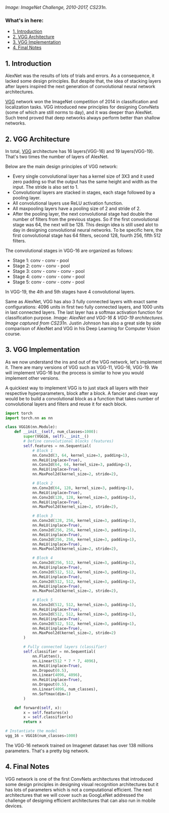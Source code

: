 *Image: ImageNet Challenge, 2010-2017, CS231n.* 
### What's in here:

* [1. Introduction](#1)
* [2. VGG Architecture](#2)
* [3. VGG Implementation](#3)
* [4. Final Notes](#4)
<a name='1'></a>
## 1. Introduction
AlexNet was the results of lots of trials and errors. As a consequence, it lacked some design principles. But despite that, the idea of stacking layers after layers inspired
the next generation of convolutional neural network architectures. 

[VGG](https://arxiv.org/pdf/1409.1556.pdf) network won the ImageNet competition of 2014 in classification and localization tasks. VGG introduced new principles for 
designing ConvNets (some of which are still norms to day), and it was deeper than AlexNet. Such trend proved that deep networks always perform better than shallow networks.

<a name='2'></a>

## 2. VGG Architecture
In total, [VGG](https://arxiv.org/pdf/1409.1556.pdf) architecture has 16 layers(VGG-16) and 19 layers(VGG-19). That's two times the number of layers of AlexNet.

Below are the main design principles of VGG network: 

* Every single convolutional layer has a kernel size of 3X3 and it used zero padding so that the output has the same height and width as the input. The stride is also set to 1.
* Convolutional layers are stacked in stages, each stage followed by a pooling layer.
* All convolutional layers use ReLU activation function.
* All maxpooling layers have a pooling size of 2 and stride of 2. 
* After the pooling layer, the next convolutional stage had double the number of filters from the previous stages. So if the first convolutional stage was 64, the next will be 128. This design idea is still used alot to day in designing convolutional neural networks. To be specific here, the first convolutional stage has 64 filters, second 128, fourth 256, fifth 512 filters. 

The convolutional stages in VGG-16 are organized as follows:    

* Stage 1: conv - conv - pool
* Stage 2: conv - conv - pool
* Stage 3: conv - conv - conv - pool
* Stage 4: conv - conv - conv - pool
* Stage 5: conv - conv - conv - pool

In VGG-19, the 4th and 5th stages have 4 convolutional layers. 

Same as AlexNet, VGG has also 3 fully connected layers with exact same configurations: 4096 units in first two fully connected layers, 
and 1000 units in last connected layers. The last layer has a softmax activation function for classification purpose.
*Image: AlexNet and VGG-16 & VGG-19 architectures. Image captured from CS231n.*
[]("./images/VGG.jpg)
Justin Johnson has also a great side by side comparison of AlexNet and VGG in his Deep Learning for Computer Vision course.
<a name='3'></a>

## 3. VGG Implementation
As we now understand the ins and out of the VGG network, let's implement it. There are many versions of VGG such as VGG-11, VGG-16, VGG-19. We will implement VGG-16 but
the process is similar to how you would implement other versions. 

A quickiest way to implement VGG is to just stack all layers with their respective hyperparameters, block after a block. A fancier and clean way would be to build a
convolutional block as a function that takes number of convolutional layers and filters and reuse
it for each block.

```python
import torch
import torch.nn as nn

class VGG16(nn.Module):
    def __init__(self, num_classes=1000):
        super(VGG16, self).__init__()
        # Define convolutional blocks (features)
        self.features = nn.Sequential(
            # Block 1
            nn.Conv2d(3, 64, kernel_size=3, padding=1),
            nn.ReLU(inplace=True),
            nn.Conv2d(64, 64, kernel_size=3, padding=1),
            nn.ReLU(inplace=True),
            nn.MaxPool2d(kernel_size=2, stride=2),

            # Block 2
            nn.Conv2d(64, 128, kernel_size=3, padding=1),
            nn.ReLU(inplace=True),
            nn.Conv2d(128, 128, kernel_size=3, padding=1),
            nn.ReLU(inplace=True),
            nn.MaxPool2d(kernel_size=2, stride=2),

            # Block 3
            nn.Conv2d(128, 256, kernel_size=3, padding=1),
            nn.ReLU(inplace=True),
            nn.Conv2d(256, 256, kernel_size=3, padding=1),
            nn.ReLU(inplace=True),
            nn.Conv2d(256, 256, kernel_size=3, padding=1),
            nn.ReLU(inplace=True),
            nn.MaxPool2d(kernel_size=2, stride=2),

            # Block 4
            nn.Conv2d(256, 512, kernel_size=3, padding=1),
            nn.ReLU(inplace=True),
            nn.Conv2d(512, 512, kernel_size=3, padding=1),
            nn.ReLU(inplace=True),
            nn.Conv2d(512, 512, kernel_size=3, padding=1),
            nn.ReLU(inplace=True),
            nn.MaxPool2d(kernel_size=2, stride=2),

            # Block 5
            nn.Conv2d(512, 512, kernel_size=3, padding=1),
            nn.ReLU(inplace=True),
            nn.Conv2d(512, 512, kernel_size=3, padding=1),
            nn.ReLU(inplace=True),
            nn.Conv2d(512, 512, kernel_size=3, padding=1),
            nn.ReLU(inplace=True),
            nn.MaxPool2d(kernel_size=2, stride=2)
        )

        # Fully connected layers (classifier)
        self.classifier = nn.Sequential(
            nn.Flatten(),
            nn.Linear(512 * 7 * 7, 4096),
            nn.ReLU(inplace=True),
            nn.Dropout(0.5),
            nn.Linear(4096, 4096),
            nn.ReLU(inplace=True),
            nn.Dropout(0.5),
            nn.Linear(4096, num_classes),
            nn.Softmax(dim=1)
        )

    def forward(self, x):
        x = self.features(x)
        x = self.classifier(x)
        return x

# Instantiate the model
vgg_16 = VGG16(num_classes=1000)
```
The VGG-16 network trained on Imagenet dataset has over 138 millions parameters. That's a pretty big network.
<a name='4'></a>

## 4. Final Notes
VGG network is one of the first ConvNets architectures that introduced some design principles in designing visual recognition architectures 
but it has lots of parameters which is not a computational efficient. The next architectures that we will cover such as GoogLeNet addressed the 
challenge of designing efficient architectures that can also run in mobile devices.

